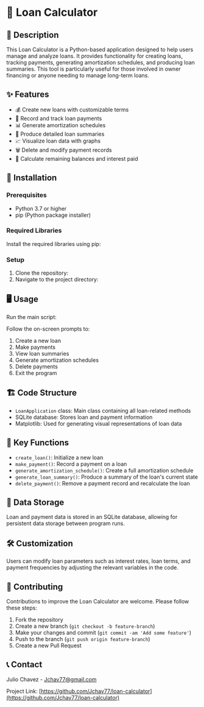 # 🏦 Loan Calculator

## 📝 Description
This Loan Calculator is a Python-based application designed to help users manage and analyze loans. It provides functionality for creating loans, tracking payments, generating amortization schedules, and producing loan summaries. This tool is particularly useful for those involved in owner financing or anyone needing to manage long-term loans.

## ✨ Features
- 💰 Create new loans with customizable terms
- 📅 Record and track loan payments
- 📊 Generate amortization schedules
- 📑 Produce detailed loan summaries
- 📈 Visualize loan data with graphs
- 🗑️ Delete and modify payment records
- 🧮 Calculate remaining balances and interest paid

## 🚀 Installation

### Prerequisites
- Python 3.7 or higher
- pip (Python package installer)

### Required Libraries
Install the required libraries using pip:

### Setup
1. Clone the repository:
2. Navigate to the project directory:

## 🖥️ Usage

Run the main script:

Follow the on-screen prompts to:
1. Create a new loan
2. Make payments
3. View loan summaries
4. Generate amortization schedules
5. Delete payments
6. Exit the program

## 🏗️ Code Structure

- `LoanApplication` class: Main class containing all loan-related methods
- SQLite database: Stores loan and payment information
- Matplotlib: Used for generating visual representations of loan data

## 🔑 Key Functions

- `create_loan()`: Initialize a new loan
- `make_payment()`: Record a payment on a loan
- `generate_amortization_schedule()`: Create a full amortization schedule
- `generate_loan_summary()`: Produce a summary of the loan's current state
- `delete_payment()`: Remove a payment record and recalculate the loan

## 💾 Data Storage

Loan and payment data is stored in an SQLite database, allowing for persistent data storage between program runs.

## 🛠️ Customization

Users can modify loan parameters such as interest rates, loan terms, and payment frequencies by adjusting the relevant variables in the code.

## 🤝 Contributing

Contributions to improve the Loan Calculator are welcome. Please follow these steps:

1. Fork the repository
2. Create a new branch (`git checkout -b feature-branch`)
3. Make your changes and commit (`git commit -am 'Add some feature'`)
4. Push to the branch (`git push origin feature-branch`)
5. Create a new Pull Request

## 📞 Contact

Julio Chavez - Jchav77@gmail.com

Project Link: [https://github.com/Jchav77/loan-calculator](https://github.com/Jchav77/loan-calculator)
